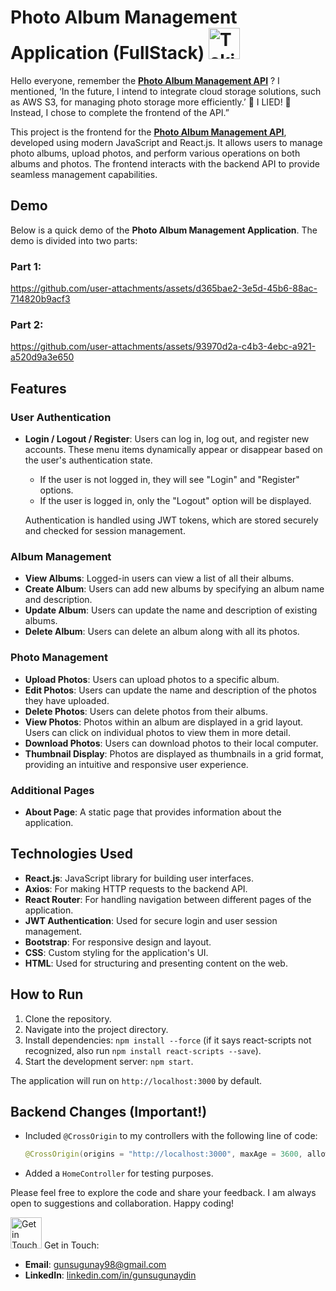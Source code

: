 # Photo Album Management Application (FullStack) <img src="https://media.tenor.com/EAmrxInvWaMAAAAj/hamster-cute.gif" alt="Taking Photo Gif" width="50" height="50">

Hello everyone, remember the [**Photo Album Management API**](https://github.com/gunsugunaydin/Photo-Album-Management-API) ? I mentioned, ‘In the future, I intend to integrate cloud storage solutions, such as AWS S3, for managing photo storage more efficiently.’ 🌸 I LIED! 🌸 Instead, I chose to complete the frontend of the API.”

This project is the frontend for the [**Photo Album Management API**](https://github.com/gunsugunaydin/Photo-Album-Management-API), developed using modern JavaScript and React.js. It allows users to manage photo albums, upload photos, and perform various operations on both albums and photos. The frontend interacts with the backend API to provide seamless management capabilities.

## Demo

Below is a quick demo of the **Photo Album Management Application**. The demo is divided into two parts:

### Part 1:

https://github.com/user-attachments/assets/d365bae2-3e5d-45b6-88ac-714820b9acf3



### Part 2:

https://github.com/user-attachments/assets/93970d2a-c4b3-4ebc-a921-a520d9a3e650



## Features

### User Authentication
- **Login / Logout / Register**: Users can log in, log out, and register new accounts. These menu items dynamically appear or disappear based on the user's authentication state.
  - If the user is not logged in, they will see "Login" and "Register" options.
  - If the user is logged in, only the "Logout" option will be displayed.
  
  Authentication is handled using JWT tokens, which are stored securely and checked for session management.

### Album Management
- **View Albums**: Logged-in users can view a list of all their albums.
- **Create Album**: Users can add new albums by specifying an album name and description.
- **Update Album**: Users can update the name and description of existing albums.
- **Delete Album**: Users can delete an album along with all its photos.

### Photo Management
- **Upload Photos**: Users can upload photos to a specific album.
- **Edit Photos**: Users can update the name and description of the photos they have uploaded.
- **Delete Photos**: Users can delete photos from their albums.
- **View Photos**: Photos within an album are displayed in a grid layout. Users can click on individual photos to view them in more detail.
- **Download Photos**: Users can download photos to their local computer.
- **Thumbnail Display**: Photos are displayed as thumbnails in a grid format, providing an intuitive and responsive user experience.

### Additional Pages
- **About Page**: A static page that provides information about the application.

## Technologies Used
- **React.js**: JavaScript library for building user interfaces.
- **Axios**: For making HTTP requests to the backend API.
- **React Router**: For handling navigation between different pages of the application.
- **JWT Authentication**: Used for secure login and user session management.
- **Bootstrap**: For responsive design and layout.
- **CSS**: Custom styling for the application's UI.
- **HTML**: Used for structuring and presenting content on the web.

## How to Run

1. Clone the repository.
2. Navigate into the project directory.
3. Install dependencies: `npm install --force` (if it says react-scripts not recognized, also run `npm install react-scripts --save`).
4. Start the development server: `npm start`.

The application will run on `http://localhost:3000` by default.

## Backend Changes (Important!)
- Included `@CrossOrigin` to my controllers with the following line of code:
  ```java
  @CrossOrigin(origins = "http://localhost:3000", maxAge = 3600, allowedHeaders = "*") //This allows all controllers to accept requests from the specified origin.
- Added a `HomeController` for testing purposes.

Please feel free to explore the code and share your feedback. I am always open to suggestions and collaboration. Happy coding!

<img src="https://media.tenor.com/QbsVdi4RPTUAAAAj/cat-cute.gif" alt="Get in Touch Gif" width="50" height="50"> Get in Touch:

- **Email**: [gunsugunay98@gmail.com](mailto:gunsugunay98@gmail.com)
- **LinkedIn**: [linkedin.com/in/gunsugunaydin](https://www.linkedin.com/in/gunsugunaydin/)

